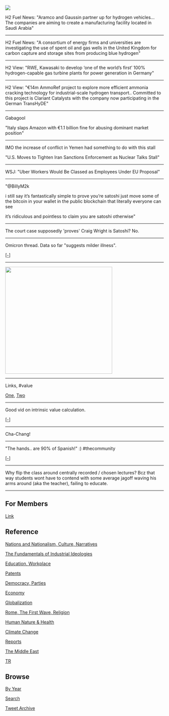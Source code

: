 <img src="https://drive.google.com/uc?export=view&id=1B2wf9R7AMH1d7Vw6e2mucLbIQ5NSjir7"/>

H2 Fuel News: "Aramco and Gaussin partner up for hydrogen
vehicles... The companies are aiming to create a manufacturing
facility located in Saudi Arabia"

---

H2 Fuel News: "A consortium of energy firms and universities are
investigating the use of spent oil and gas wells in the United Kingdom
for carbon capture and storage sites from producing blue hydrogen"

---

H2 View: "RWE, Kawasaki to develop ‘one of the world’s first’ 100%
hydrogen-capable gas turbine plants for power generation in Germany"

---

H2 View: "€14m AmmoRef project to explore more efficient ammonia
cracking technology for industrial-scale hydrogen
transport.. Committed to this project is Clariant Catalysts with the
company now participating in the German TransHyDE"

---

Gabagool

"Italy slaps Amazon with €1.1 billion fine for abusing dominant market position"

---

IMO the increase of conflict in Yemen had something to do with this stall

"U.S. Moves to Tighten Iran Sanctions Enforcement as Nuclear Talks Stall"

---

WSJ: "Uber Workers Would Be Classed as Employees Under EU Proposal"

---

"@BillyM2k

i still say it’s fantastically simple to prove you’re satoshi just
move some of the bitcoin in your wallet in the public blockchain that
literally everyone can see

it’s ridiculous and pointless to claim you are satoshi otherwise"

---

The court case supposedly 'proves' Craig Wright is Satoshi? No.

---

Omicron thread. Data so far "suggests milder illness".

[[-]](https://mobile.twitter.com/jburnmurdoch/status/1468310562849308675)

---

<img width="340"  src="https://pbs.twimg.com/media/FGJeII6WYAApacY?format=jpg&name=small"/>

---

Links, \#value

[One](http://kaushik316-blog.logdown.com/posts/1651749-stock-valuation-with-python),
[Two](https://corporatefinanceinstitute.com/resources/knowledge/valuation/intrinsic-value-guide/)

---

Good vid on intrinsic value calculation. 

[[-]](https://m.youtube.com/watch?v=l-T-Vyk2txc)

---

Cha-Chang!

---

"The hands.. are 90% of Spanish!" :) \#thecommunity 

[[-]](https://youtu.be/vgYZMIU0IlM?t=55)

---

Why flip the class around centrally recorded / chosen lectures? Bcz
that way students wont have to contend with some average jagoff waving
his arms around (aka the teacher), failing to educate.

---

## For Members

[Link](https://thirdwave-members.herokuapp.com)

## Reference

[Nations and Nationalism, Culture, Narratives](/2013/02/nations-and-nationalism.md)

[The Fundamentals of Industrial Ideologies](/2011/04/fundamentals-of-industrial-ideologies.md)

[Education, Workplace](2017/09/education-workplace.md)

[Patents](/2018/09/patents.md)

[Democracy, Parties](/2016/11/democracy.md)

[Economy](/2018/05/economy.md)

[Globalization](/2018/09/globalization.md)

[Rome, The First Wave, Religion](/2017/12/rome.md)

[Human Nature & Health](/2020/07/human-nature.md)

[Climate Change](/2018/12/climate.md)

[Reports](/2019/05/reports.md)

[The Middle East](/2019/07/middleeast.md)

[TR](../tr)

## Browse

[By Year](years.md)

[Search](search.html)

[Tweet Archive](/tweets/README.md)


